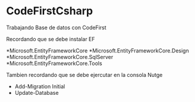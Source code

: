 # CodeFirstCsharp

Trabajando Base de datos con CodeFirst

Recordando que se debe instalar EF

*Microsoft.EntityFrameworkCore 
*Microsoft.EntityFrameworkCore.Design 
*Microsoft.EntityFrameworkCore.SqlServer 
*Microsoft.EntityFrameworkCore.Tools


Tambien recordando que se debe ejercutar en la consola Nutge
 
* Add-Migration Initial
* Update-Database 
